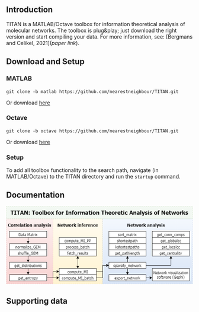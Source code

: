 ## Introduction
TITAN is a MATLAB/Octave toolbox for information theoretical analysis of molecular networks. The toolbox is plug&play; just download the right version and start compiling your data. For more information, see: [Bergmans and Celikel, 2021](*paper link*).

## Download and Setup
### MATLAB
```shell
git clone -b matlab https://github.com/nearestneighbour/TITAN.git
```
Or download [here](https://github.com/nearestneighbour/TITAN/archive/matlab.zip)
### Octave
```shell
git clone -b octave https://github.com/nearestneighbour/TITAN.git
```
Or download [here](https://github.com/nearestneighbour/TITAN/archive/octave.zip)
### Setup
To add all toolbox functionality to the search path, navigate (in MATLAB/Octave) to the TITAN directory and run the `startup` command.
## Documentation
![Workflow](Documentation/workflow.png)
## Supporting data
